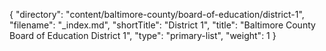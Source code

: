 {
  "directory": "content/baltimore-county/board-of-education/district-1",
  "filename": "_index.md",
  "shortTitle": "District 1",
  "title": "Baltimore County Board of Education District 1",
  "type": "primary-list",
  "weight": 1
}
